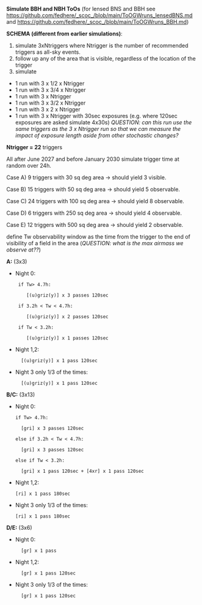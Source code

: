 **Simulate BBH and NBH ToOs** (for lensed BNS and BBH see https://github.com/fedhere/_scoc_/blob/main/ToOGWruns_lensedBNS.md and https://github.com/fedhere/_scoc_/blob/main/ToOGWruns_BBH.md)

**SCHEMA (different from earlier simulations)**: 
1) simulate 3xNtriggers where Ntrigger is the number of recommended triggers as all-sky events.
2) follow up any of the area that is visible, regardless of the location of the trigger
3) simulate 
- 1 run with 3 x 1/2 x Ntrigger
- 1 run with 3 x 3/4 x Ntrigger
- 1 run with 3 x Ntrigger
- 1 run with 3 x 3/2 x Ntrigger
- 1 run with 3 x 2 x Ntrigger
- 1 run with 3 x Ntrigger with 30sec exposures (e.g. where 120sec exposures are asked simulate 4x30s) _QUESTION: can this run use the same triggers as the 3 x Ntrigger run so that we can measure the impact of exposure length aside from other stochastic changes?_

**Ntrigger = 22** triggers

All after June 2027 and before January 2030 simulate trigger time at random over 24h.

Case A) 9 triggers with 30 sq deg area -> should yield 3 visible. 

Case B) 15 triggers with 50 sq deg area -> should yield 5 observable. 

Case C) 24 triggers with 100 sq deg area -> should yield 8 observable. 

Case D) 6 triggers with 250 sq deg area -> should yield 4 observable. 

Case E) 12 triggers with 500 sq deg area -> should yield 2 observable. 



define Tw observability window as the time from the trigger to the end of visibility of a field in the area (_QUESTION: what is the max airmass we observe at??_)

**A:** (3x3)
*  Night 0:
      
        if Tw> 4.7h:

           [(u)griz(y)] x 3 passes 120sec
   
        if 3.2h < Tw < 4.7h:
   
           [(u)griz(y)] x 2 passes 120sec
   
        if Tw < 3.2h:
   
           [(u)griz(y)] x 1 passes 120sec
* Night 1,2:

        [(u)griz(y)] x 1 pass 120sec
* Night 3 only 1/3 of the times:

        [(u)griz(y)] x 1 pass 120sec
  

**B/C:** (3x13)
* Night 0:

      if Tw> 4.7h:

        [gri] x 3 passes 120sec

      else if 3.2h < Tw < 4.7h:

        [gri] x 3 passes 120sec

      else if Tw < 3.2h:

        [gri] x 1 pass 120sec + [4xr] x 1 pass 120sec
* Night 1,2:

      [ri] x 1 pass 180sec

* Night 3 only 1/3 of the times:

      [ri] x 1 pass 180sec
      

**D/E:** (3x6)
* Night 0:

        [gr] x 1 pass
  
* Night 1,2:
  
        [gr] x 1 pass 120sec
 
* Night 3 only 1/3 of the times:
  
        [gr] x 1 pass 120sec


